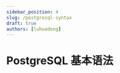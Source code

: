 ```yaml
---
sidebar_position: 4
slug: /postgresql-syntax
draft: true
authors: [luhuadong]
---
```


# PostgreSQL 基本语法

